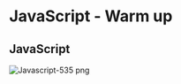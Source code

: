 <h1>JavaScript - Warm up</h1>
<h2>JavaScript</h2>

![Javascript-535 png](https://github.com/anthonyosigbe/alx-higher_level_programming/assets/45193993/a9503310-6bbf-4c8e-9e6b-fe3af00b66a6)

